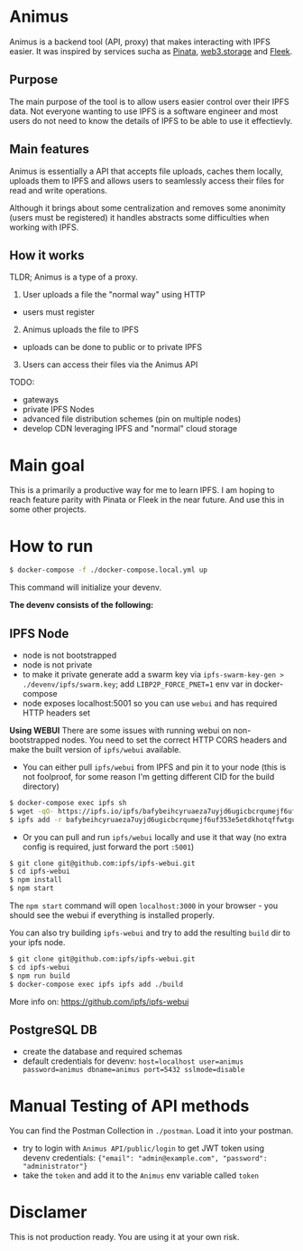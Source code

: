 # Animus

Animus is a backend tool (API, proxy) that makes interacting with IPFS easier. It was inspired by services sucha as [Pinata](https://www.pinata.cloud/), [web3.storage](https://web3.storage/) and [Fleek](https://fleek.co/).

## Purpose
The main purpose of the tool is to allow users easier control over their IPFS data. Not everyone wanting to use IPFS is a software engineer and most users do not need to know the details of IPFS to be able to use it effectievly.

## Main features
Animus is essentially a API that accepts file uploads, caches them locally, uploads them to IPFS and allows users to seamlessly access their files for read and write operations.

Although it brings about some centralization and removes some anonimity (users must be registered) it handles abstracts some difficulties when working with IPFS.

## How it works
TLDR; Animus is a type of a proxy.

1. User uploads a file the "normal way" using HTTP
- users must register

2. Animus uploads the file to IPFS
- uploads can be done to public or to private IPFS

3. Users can access their files via the Animus API

TODO:
- gateways
- private IPFS Nodes
- advanced file distribution schemes (pin on multiple nodes)
- develop CDN leveraging IPFS and "normal" cloud storage


# Main goal
This is a primarily a productive way for me to learn IPFS. I am hoping to reach feature parity with Pinata or Fleek in the near future. And use this in some other projects.


# How to run
```sh
$ docker-compose -f ./docker-compose.local.yml up
```

This command will initialize your devenv.

**The devenv consists of the following:**
## IPFS Node

* node is not bootstrapped
* node is not private
* to make it private generate add a swarm key via `ipfs-swarm-key-gen > ./devenv/ipfs/swarm.key`; add `LIBP2P_FORCE_PNET=1` env var in docker-compose
* node exposes localhost:5001 so you can use `webui` and has required HTTP headers set

**Using WEBUI**
There are some issues with running webui on non-bootstrapped nodes. You need to set the correct HTTP CORS headers and make the built version of `ipfs/webui` available.
* You can either pull `ipfs/webui` from IPFS and pin it to your node (this is not foolproof, for some reason I'm getting different CID for the build directory)
```sh
$ docker-compose exec ipfs sh
$ wget -qO- https://ipfs.io/ipfs/bafybeihcyruaeza7uyjd6ugicbcrqumejf6uf353e5etdkhotqffwtguva | tar -xf -
$ ipfs add -r bafybeihcyruaeza7uyjd6ugicbcrqumejf6uf353e5etdkhotqffwtguva
```

* Or you can pull and run `ipfs/webui` locally and use it that way (no extra config is required, just forward the port `:5001`)
```sh
$ git clone git@github.com:ipfs/ipfs-webui.git
$ cd ipfs-webui
$ npm install
$ npm start
```
The `npm start` command will open `localhost:3000` in your browser - you should see the webui if everything is installed properly.


You can also try building `ipfs-webui` and try to add the resulting `build` dir to your ipfs node.
```sh
$ git clone git@github.com:ipfs/ipfs-webui.git
$ cd ipfs-webui
$ npm run build
$ docker-compose exec ipfs ipfs add ./build
```

More info on: https://github.com/ipfs/ipfs-webui

## PostgreSQL DB
- create the database and required schemas
- default credentials for devenv: `host=localhost user=animus password=animus dbname=animus port=5432 sslmode=disable`

# Manual Testing of API methods
You can find the Postman Collection in `./postman`. Load it into your postman.
- try to login with `Animus API/public/login` to get JWT token using devenv credentials: `{"email": "admin@example.com", "password": "administrator"}`
- take the `token` and add it to the `Animus` env variable called `token`

# Disclamer
This is not production ready. You are using it at your own risk.

